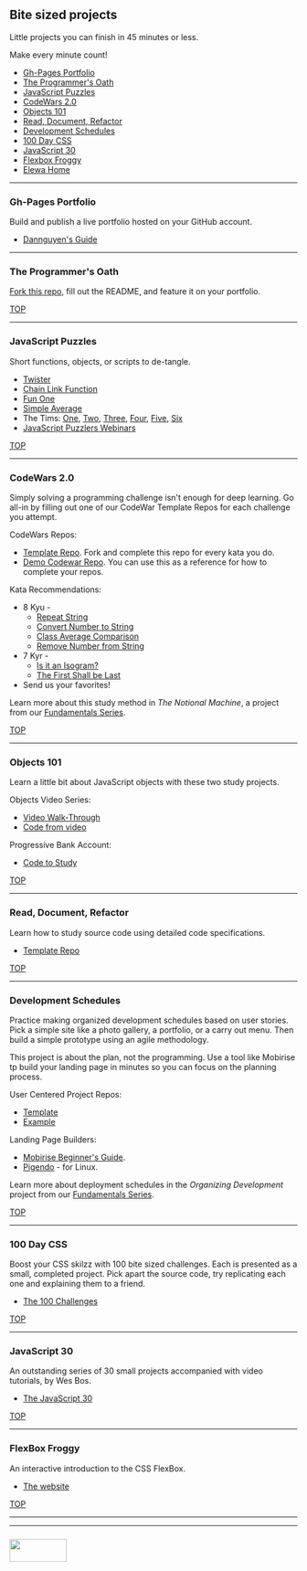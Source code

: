 ## Bite sized projects 

Little projects you can finish in 45 minutes or less.

Make every minute count!

* [Gh-Pages Portfolio](#gh-pages-portfolio)
* [The Programmer's Oath](#the-programmers-oath)
* [JavaScript Puzzles](#javascript-puzzles)
* [CodeWars 2.0](#codewars-2-0)
* [Objects 101](#objects-101)
* [Read, Document, Refactor](#read-document-refactor)
* [Development Schedules](#development-schedules)
* [100 Day CSS](#100-day-css)
* [JavaScript 30](#javascript-30)
* [Flexbox Froggy](#flexbox-froggy) 
* [Elewa Home](https://elewa-academy.github.io)

___

### Gh-Pages Portfolio

Build and publish a live portfolio hosted on your GitHub account.

* [Dannguyen's Guide](https://dannguyen.github.io/github-for-portfolios/)


___

### The Programmer's Oath

[Fork this repo](https://github.com/elewa-academy/programmers-oath-template), fill out the README, and feature it on your portfolio.


[TOP](#bite-sized-projects)

___

### JavaScript Puzzles

Short functions, objects, or scripts to de-tangle.

* [Twister](./javascript-puzzles/twister.md)
* [Chain Link Function](./javascript-puzzles/chain-link-function.md)
* [Fun One](./javascript-puzzles/fun-one.md)
* [Simple Average](./javascript-puzzles/simple-average.md)
* The Tims: [One](./javascript-puzzles/tim-1.md), [Two](./javascript-puzzles/tim-2.md), [Three](./javascript-puzzles/tim-3.md), [Four](./javascript-puzzles/tim-4.md), [Five](./javascript-puzzles/tim-5.md), [Six](./javascript-puzzles/tim-6.md)
* [JavaScript Puzzlers Webinars](http://blogs.adobe.com/charles/2013/05/javascript-puzzlers-puzzles-that-make-you-think-presented-at-adobe-max-2013.html)

[TOP](#bite-sized-projects)

___

### CodeWars 2.0

Simply solving a programming challenge isn't enough for deep learning.  Go all-in by filling out one of our CodeWar Template Repos for each challenge you attempt.

CodeWars Repos:
* [Template Repo](https://github.com/elewa-academy/exercise-template-repo).  Fork and complete this repo for every kata you do. 
* [Demo Codewar Repo](https://github.com/elewa-student/String-Reverser).  You can use this as a reference for how to complete your repos.

Kata Recommendations:
* 8 Kyu - 
    * [Repeat String](https://www.codewars.com/kata/string-repeat/train/javascript)
    * [Convert Number to String](https://www.codewars.com/kata/convert-a-number-to-a-string/train/javascript)
    * [Class Average Comparison](https://www.codewars.com/kata/how-good-are-you-really/train/javascript)
    * [Remove Number from String](https://www.codewars.com/kata/string-cleaning)
* 7 Kyr - 
    * [Is it an Isogram?](https://www.codewars.com/kata/54ba84be607a92aa900000f1)
    * [The First Shall be Last](https://www.codewars.com/kata/scrolling-text)
* Send us your favorites!

Learn more about this study method in _The Notional Machine_, a project from our [Fundamentals Series](https://elewa-academy.github.io/Fundamentals/).


[TOP](#bite-sized-projects)

___

### Objects 101

Learn a little bit about JavaScript objects with these two study projects.

Objects Video Series:
* [Video Walk-Through](https://www.youtube.com/watch?v=f-aKxXt8Y0A)
* [Code from video](https://github.com/elewa-academy/General-Resources/tree/master/javascript/object-video-code)

Progressive Bank Account:
* [Code to Study](https://github.com/elewa-academy/General-Resources/tree/master/javascript/using-js/objects)


[TOP](#bite-sized-projects)

___

### Read, Document, Refactor

Learn how to study source code using detailed code specifications.

* [Template Repo](https://github.com/elewa-academy/studying-with-specs/tree/master)


[TOP](#bit-sized-projects)

___

### Development Schedules

Practice making organized development schedules based on user stories.  Pick a simple site like a photo gallery, a portfolio, or a carry out menu.  Then build a simple prototype using an agile methodology.

This project is about the plan, not the programming. Use a tool like Mobirise tp build your landing page in minutes so you can focus on the planning process.

User Centered Project Repos:
* [Template](https://github.com/elewa-academy/User-Centered-Template/)
* [Example](https://github.com/elewa-student/User-Centered-Development)

Landing Page Builders:
* [Mobirise Beginner's Guide](https://mobirise.com/help/easy-website-builder-mobirise-beginner-guide-163.html).  
* [Pigendo](https://pingendo.com) - for Linux. 

Learn more about deployment schedules in the _Organizing Development_ project from our [Fundamentals Series](https://elewa-academy.github.io/Fundamentals/).

[TOP](#bite-sized-projects)

___

### 100 Day CSS

Boost your CSS skilzz with 100 bite sized challenges.  Each is presented as a small, completed project.  Pick apart the source code, try replicating each one and explaining them to a friend.

* [The 100 Challenges](https://100dayscss.com)


[TOP](#bite-sized-projects)

___

### JavaScript 30

An outstanding series of 30 small projects accompanied with video tutorials, by Wes Bos.

* [The JavaScript 30](http://javascript30.com)

[TOP](#bite-sized-projects)

___

### FlexBox Froggy

An interactive introduction to the CSS FlexBox.

* [The website](http://flexboxfroggy.com)


[TOP](#bite-sized-projects)

___
___
### <a href="http://elewa.education/blog" target="_blank"><img src="https://user-images.githubusercontent.com/18554853/34921062-506450ae-f97d-11e7-875f-6feeb26ad72d.png" width="100" height="40"/></a>